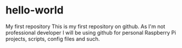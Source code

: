 # hello-world
My first repository
This is my first repository on github. As I'm not professional developer I will be using github for personal Raspberry Pi projects, scripts, config files and such.
